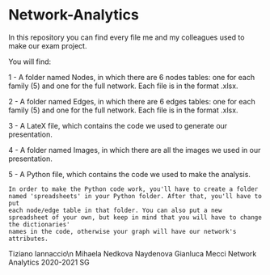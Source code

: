# Network-Analytics
In this repository you can find every file me and my colleagues used to make our exam project.


You will find:

1 - A folder named Nodes, in which there are 6 nodes tables: one for each family (5) and one for the full network. Each file is in the format .xlsx. 

2 - A folder named Edges, in which there are 6 edges tables: one for each family (5) and one for the full network. Each file is in the format .xlsx.

3 - A LateX file, which contains the code we used to generate our presentation. 

4 - A folder named Images, in which there are all the images we used in our presentation.

5 - A Python file, which contains the code we used to make the analysis.

    In order to make the Python code work, you'll have to create a folder named 'spreadsheets' in your Python folder. After that, you'll have to put
    each node/edge table in that folder. You can also put a new spreadsheet of your own, but keep in mind that you will have to change the dictionaries'
    names in the code, otherwise your graph will have our network's attributes.



Tiziano Iannaccio\n
Mihaela Nedkova Naydenova
Gianluca Mecci
Network Analytics 2020-2021
SG
